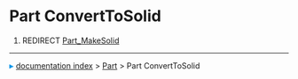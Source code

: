 # Part ConvertToSolid
1.  REDIRECT [Part\_MakeSolid](Part_MakeSolid.md)



---
![](images/Right_arrow.png) [documentation index](../README.md) > [Part](Part_Workbench.md) > Part ConvertToSolid

